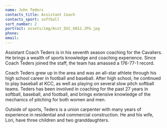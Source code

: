 ```yaml
---
name: John Teders
contacts_title: Assistant Coach
contacts_sport: softball
sort_number: 2
portrait: assets/img/Asst_DSC_6012.JPG.jpg
phone:
email:
---
```

Assistant Coach Teders is in his seventh season coaching for the Cavaliers. He brings a wealth of sports knowledge and coaching experience. Since Coach Teders joined the staff, the team has amassed a 176-77-1 record.

Coach Teders grew up in the area and was an all-star athlete through his high school career in football and baseball. After high school, he continued to play baseball at KCC, as well as playing on several slow pitch softball teams. Teders has been involved in coaching for the past 27 years in softball, baseball, and football, and brings extensive knowledge of the mechanics of pitching for both women and&nbsp;men.

Outside of sports, Teders is a union carpenter with many years of experience in residential and commercial construction. He and his wife, Lori, have three children and two&nbsp;granddaughters.
